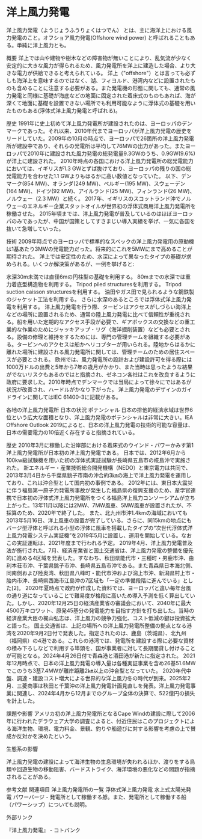 # 洋上風力発電

洋上風力発電（ようじょうふうりょくはつでん） とは、主に海洋上における風力発電のこと。オフショア風力発電(Offshore wind power) と呼ばれることもある。単純に洋上風力とも。

概要
洋上では山や建物や樹木などの障害物が無いことにより、乱気流が少なく安定的に大きな風力が得られるため、風力発電所を洋上に建造した場合、より大きな電力が供給できると考えられている。
洋上（"offshore"）とは言っても必ずしも海洋上を意味するのではなく、湖、フィヨルド、港湾内などに設置されたものも含めることに注意する必要がある。また発電機の形態に関しても、通常の風力発電と同様に基礎が海底などの地面に固定された着床式のものもあれば、海が深くて地面に基礎を設置できない場所でも利用可能なように浮体式の基礎を用いたものもある(浮体式洋上風力発電と呼ばれる)。

歴史
1991年に史上初めて洋上風力発電所が建設されたのは、ヨーロッパのデンマークであった。それ以来、2010年代までヨーロッパが洋上風力発電の歴史をリードしていた。2009年の10月の時点で、ヨーロッパで26箇所の洋上風力発電所が建設中であり、それらの発電所は平均して76MWの出力があった。またヨーロッパで2010年に建設された風力発電の総発電量9.3GWのうち、0.9GW(9.6%)が洋上に建設された。
2010年時点の各国における洋上風力発電所の総発電能力においては、イギリスが1.3 GWとずば抜けており、ヨーロッパの残りの国の総発電能力を合わせた1.1 GWよりもはるかに高い数値となっていた。 以下、デンマーク(854 MW)、オランダ(249 MW)、ベルギー(195 MW)、スウェーデン(164 MW)、ドイツ(92 MW)、アイルランド(25 MW)、フィンランド(26 MW)、ノルウェー（2.3 MW）と続く。
2017年、イギリスのスコットランド沖でノルウェーのエネルギー企業スタットオイルが世界初の浮体式商用洋上風力発電所を稼働させた。
2015年頃までは、洋上風力発電が普及しているのはほぼヨーロッパのみであったが、中国が国策としてすさまじい導入実績を挙げ、一気に各国を抜いて急増していった。

技術
2009年時点でのヨーロッパで標準的なスペックの洋上風力発電用の原動機は1基あたり3MWの発電能力だった。将来的にこれを5MWにまで高めることが期待された。
洋上では安定性のため、水深によって異なったタイプの基礎が求められる。いくつか解決策があるが、一例を挙げると:

水深30m未満では直径6mの円柱型の基礎を利用する。
80mまでの水深では重力着底型構造物を利用する。
Tripod piled structuresを利用する。
Tripod suction caisson structuresを利用する。
油田やガス田で見られるような鋼鉄製のジャケット工法を利用する。
さらに水深のあるところでは浮体式洋上風力発電を利用する。
洋上風力発電を行う際、タービンはアクセスがしづらい海洋上などの場所に設置されるため、通常の陸上風力発電に比べて信頼性が重視される。船を用いた定期的なアクセス手段が必要で、ギアボックスの交換などの重工業的な作業のためにジャッキアップ・リグ（海洋掘削装置）なども必要とされる。設備の修理と維持をするためには、専門の管理チームを組織する必要がある。タービンへのアクセスは船かヘリコプターが用いられる。陸地からはるかに離れた場所に建設される風力発電所に関しては、管理チームのための居住スペースが必要とされる。
欧州では、風力発電所の設計および建設許可を得る際には1000万ドルの出費と5年から7年の歳月がかかり、また当時は思ったような結果がでないリスクもあるのではと指摘され、ゼネコン各社はこれを改良するように政府に要求した。2010年時点でデンマークでは当局によって徐々にではあるが状況が改善され、ハードルがかなり下がった。
洋上風力発電のデザインのガイドラインに関してはIEC 61400-3に記載がある。

各地の洋上風力発電所
日本の状況
ポテンシャル
日本の排他的経済水域は世界6位という広大な面積となり、洋上風力発電のポテンシャルは非常に大きい。IEA Offshore Outlook 2019によると、日本の洋上風力発電の技術的可能な容量は、日本の需要電力の10倍近く存在すると指摘されている。

歴史
2010年3月に稼働した沿岸部における着床式のウインド・パワーかみす第1洋上風力発電所が日本初の洋上風力発電である。
日本では、2012年6月から100kw級試験機を用いた初の浮体式実証試験が長崎県五島市の椛島沖で実施された。
新エネルギー・産業技術総合開発機構（NEDO）と東京電力は共同で、2013年3月4日から千葉県銚子市南の沖合約3㎞の海上で洋上風力発電を運用しており、これは沖合型として国内初の事例である。
2012年には、東日本大震災に伴う福島第一原子力発電所事故が発生した福島県の復興支援のため、産学官連携で日本初の浮体式洋上風力発電所をつくる福島洋上風力コンソーシアムが立ち上がった。13年11月以降には2MW、7MW風車、5MW風車が設置されたが、不採算のため、2020年で終了した。
また、北九州市沖1.4kmの海域においても2013年5月16日、洋上風車の設置が完了している。さらに、同15kmの地点にもバージ型浮体と呼ばれる小型の浮体に風車を搭載したタイプの“次世代浮体式洋上風力発電システム実証機”を2019年5月に設置し、運用を開始している。なおこの実証運転は、2021年度まで行われる予定。
2019年4月、洋上風力発電普及法が施行された。7月、経済産業省と国土交通省は、洋上風力発電の整備を優先的に進める4区域を発表した。すなわち、秋田県能代市・三種町・男鹿市沖、由利本荘市沖、千葉県銚子市沖、長崎県五島市沖である。また青森県日本海北側、同南側および陸奥湾、秋田県八峰町・能代市沖および潟上市沖、新潟県村上市・胎内市沖、長崎県西海市江島沖の7区域も「一定の準備段階に進んでいる」とした[2]。
2020年夏時点で政府が作成した資料では、ヨーロッパと違い毎年台風の通り道になっていることで難易度が格段に高いため導入予測を低く算出していた。しかし、2020年12月25日の経済産業省の審議会において、2040年に最大4500万キロワット、原発45基分の発電能力を目指す方針を打ち出した。当時の経済産業大臣の梶山弘志は、洋上風力の競争力強化、コスト低減の鍵は投資拡大と語った。
国土交通省は、上記の場所への洋上風力発電所整備の拠点となる港湾を2020年9月2日付で発表した。指定されたのは、鹿島（茨城県）、北九州（福岡県）の4港である。これらの港湾では、発電所を建設する際に必要な資材の積み下ろしなどで利用する埠頭を、国が事業者に対して長期間貸し付けることが可能となる。2024年4月26日付で青森港と酒田港が新たに指定された。
2021年12月時点で、日本の洋上風力発電の導入量は各種実証事業を含め26基51.6MWでこのうち3基7.4MWが離岸距離2㎞以上の沖合型となっていた。
2020年代中盤、調達・建設コスト増大による世界的な洋上風力冬の時代が到来。2025年2月、三菱商事は秋田と千葉沖の洋上風力発電計画見直しを発表。洋上風力発電事業に関連し、2024年4月から12月までのグループ全体の決算で、522億円の損失を計上した。

課題や影響
アメリカ初の洋上風力発電所となるCape Windの建設に際して2006年に行われたデラウェア大学の調査によると、付近住民はこのプロジェクトによる海洋生物、環境、電力料金、景観、釣りや船遊びに対する影響を考慮の上で賛成か反対かを決めたという。

生態系の影響

洋上風力発電の建設によって海洋生物の生息環境が失われるほか、渡りをする鳥類や回遊生物の移動阻害、バードストライク、海洋環境の悪化などの問題が指摘されることがある。

参考文献
関連項目
洋上風力発電所の一覧
浮体式洋上風力発電
水上式太陽光発電
パワーバージ - 発電所として稼働する艀。また、発電所として稼働する船（パワーシップ）についても説明。

外部リンク

『洋上風力発電』 - コトバンク